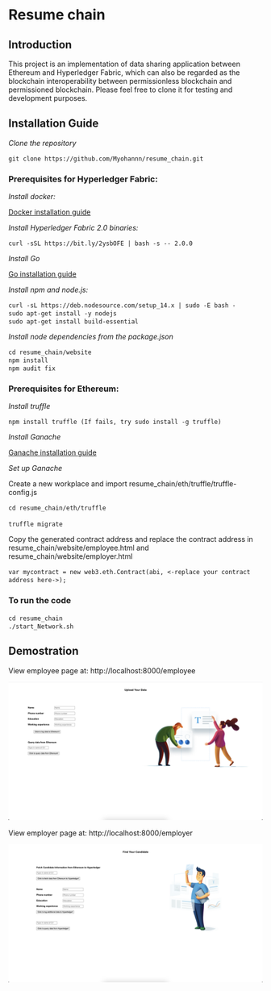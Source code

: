 # Resume chain

## Introduction

This project is an implementation of data sharing application between Ethereum and Hyperledger Fabric, which can also be regarded as the blockchain interoperability between permissionless blockchain and permissioned blockchain. Please feel free to clone it for testing and development purposes. 

## Installation Guide

*Clone the repository*

```
git clone https://github.com/Myohannn/resume_chain.git
```

### Prerequisites for Hyperledger Fabric:

*Install docker:*

[Docker installation guide](https://docs.docker.com/engine/install/)

*Install Hyperledger Fabric 2.0 binaries:*
```
curl -sSL https://bit.ly/2ysbOFE | bash -s -- 2.0.0
```

*Install Go*

[Go installation guide](https://go.dev/dl/)

*Install npm and node.js:*

```
curl -sL https://deb.nodesource.com/setup_14.x | sudo -E bash -
sudo apt-get install -y nodejs
sudo apt-get install build-essential
```

*Install node dependencies from the package.json*

```
cd resume_chain/website
npm install
npm audit fix
```

### Prerequisites for Ethereum:

*Install truffle*
```
npm install truffle (If fails, try sudo install -g truffle)
```

*Install Ganache*

[Ganache installation guide](https://github.com/trufflesuite/ganache-ui/releases)   

*Set up Ganache*
 
 Create a new workplace and import resume_chain/eth/truffle/truffle-config.js
 
 ```
 cd resume_chain/eth/truffle

 truffle migrate
 ```
Copy the generated contract address and replace the contract address in resume_chain/website/employee.html and resume_chain/website/employer.html
```
var mycontract = new web3.eth.Contract(abi, <-replace your contract address here->);
```

### To run the code
```
cd resume_chain
./start_Network.sh
```

## Demostration

View employee page at: http://localhost:8000/employee

![employee page](employee_page.png)   

View employer page at: http://localhost:8000/employer

![employer page](employer_page.png)  






